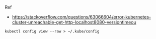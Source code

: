 
Ref 
- https://stackoverflow.com/questions/63066604/error-kubernetes-cluster-unreachable-get-http-localhost8080-versiontimeou

```
kubectl config view --raw > ~/.kube/config
```
